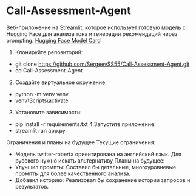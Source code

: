 # Call-Assessment-Agent
Веб-приложение на Streamlit, которое использует готовую модель с Hugging Face для анализа тона и генерации рекомендаций через prompting.
[Hugging Face Model Card](https://huggingface.co/cardiffnlp/twitter-roberta-base-sentiment-latest)

1. Клонируйте репозиторий:
 - git clone https://github.com/SergeevSS55/Call-Assessment-Agent.git
 - cd Call-Assessment-Agent
2. Создайте виртуальное окружение:
 - python -m venv venv
 - venv\Scripts\activate
3. Установите зависимости:
 - pip install -r requirements.txt
4.Запустите приложение:
 - streamlit run app.py

Ограничения и планы на будущее
Текущие ограничения:
 - Модель twitter-roberta ориентирована на английский язык. Для русского нужно искать альтернативу
Планы на будущее:
 - Улучшил промпты: Составил бы детальные, многоуровневые промпты для более качественного анализа.
 - Добавил историю: Реализовал бы сохранение истории запросов и результатов.
